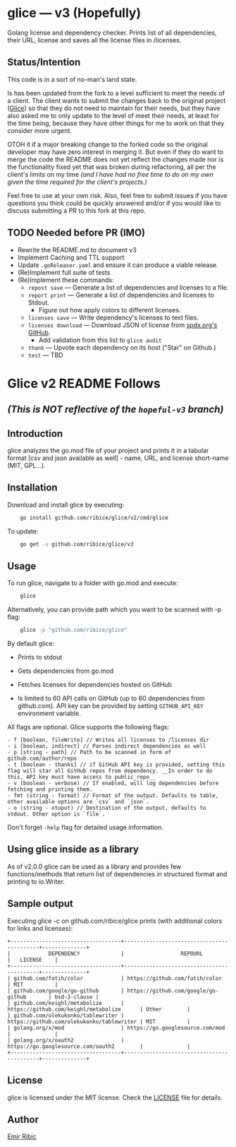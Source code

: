 # glice — v3 (Hopefully)

<!--
[![Build Status](https://img.shields.io/github/workflow/status/ribice/glice/CI?style=flat-square)](https://github.com/ribice/glice/actions?query=workflow%3ACI)
[![Coverage Status](https://coveralls.io/repos/github/ribice/glice/badge.svg?branch=master)](https://coveralls.io/github/ribice/glice?branch=master)
[![Go Report Card](https://goreportcard.com/badge/github.com/ribice/glice)](https://goreportcard.com/report/github.com/ribice/glice)
-->
Golang license and dependency checker. Prints list of all dependencies, their URL, license and saves all the license files in /licenses.

## Status/Intention

This code is in a sort of no-man's land state. 

Is has been updated from the fork to a level sufficient to meet the needs of a client. The client wants to submit the changes back to the original project ([Glice](https://github.com/ribice/glice)) so that they do not need to maintain for their needs, but they have also asked me to only update to the level of meet their needs, at least for the time being, because they have other things for me to work on that they consider more urgent.  

OTOH it if a major breaking change to the forked code so the original developer may have zero interest in merging it. But even if they do want to merge the code the README does not yet reflect the changes made nor is the functionality fixed yet that was broken during refactoring, all per the client's limits on my time _(and I have had no free time to do on my own given the time required for the client's projects.)_

Feel free to use at your own risk.  Also, feel free to submit issues if you have questions you think could be quickly answered and/or if you would like to discuss submitting a PR to this fork at this repo.

## TODO Needed before PR (IMO)
- Rewrite the README.md to document v3
- Implement Caching and TTL support
- Update `.goReleaser.yaml` and ensure it can produce a viable release.
- (Re)Implement full suite of tests 
- (Re)Implement these commands:
  - `repost save` — Generate a list of dependencies and licenses to a file.
  - `report print` — Generate a list of dependencies and licenses to Stdout.
    - Figure out how apply colors to different licenses.
  - `licenses save` — Write dependency's licenses to text files.
  - `licenses download` — Download JSON of license from [spdx.org's GitHub](https://raw.githubusercontent.com/spdx/license-list-data/master/json/licenses.json).
    - Add validation from this list to `glice audit`
  - `thank` — Upvote each dependency on its host ("Star" on Github.)
  - `test` — TBD

# Glice v2 README Follows 
## _(This is NOT reflective of the `hopeful-v3` branch)_

## Introduction

glice analyzes the go.mod file of your project and prints it in a tabular format [csv and json available as well] - name, URL, and license short-name (MIT, GPL...). 

## Installation

Download and install glice by executing:

```bash
    go install github.com/ribice/glice/v2/cmd/glice
```

To update:

```bash
    go get -u github.com/ribice/glice/v3
```

## Usage

To run glice, navigate to a folder with go.mod and execute:

```bash
    glice
```

Alternatively, you can provide path which you want to be scanned with -p flag:

```bash
    glice -p "github.com/ribice/glice"
```

By default glice:

- Prints to stdout

- Gets dependencies from go.mod

- Fetches licenses for dependencies hosted on GitHub
  
- Is limited to 60 API calls on GitHub (up to 60 dependencies from github.com). API key can be provided by setting `GITHUB_API_KEY` environment variable.

All flags are optional. Glice supports the following flags:

```
- f [boolean, fileWrite] // Writes all licenses to /licenses dir
- i [boolean, indirect] // Parses indirect dependencies as well
- p [string - path] // Path to be scanned in form of github.com/author/repo
- t [boolean - thanks] // if GitHub API key is provided, setting this flag will star all GitHub repos from dependency. __In order to do this, API key must have access to public_repo__
- v (boolean - verbose) // If enabled, will log dependencies before fetching and printing them.
- fmt (string - format) // Format of the output. Defaults to table, other available options are `csv` and `json`.
- o (string - otuput) // Destination of the output, defaults to stdout. Other option is `file`.
```

Don't forget `-help` flag for detailed usage information.

## Using glice inside as a library

As of v2.0.0 glice can be used as a library and provides few functions/methods that return list of dependencies in structured format and printing to io.Writer.

## Sample output

Executing glice -c on github.com/ribice/glice prints (with additional colors for links and licenses):

```
+-----------------------------------+-------------------------------------------+--------------+
|            DEPENDENCY             |                  REPOURL                  |   LICENSE    |
+-----------------------------------+-------------------------------------------+--------------+
| github.com/fatih/color            | https://github.com/fatih/color            | MIT          |
| github.com/google/go-github       | https://github.com/google/go-github       | bsd-3-clause |
| github.com/keighl/metabolize      | https://github.com/keighl/metabolize      | Other        |
| github.com/olekukonko/tablewriter | https://github.com/olekukonko/tablewriter | MIT          |
| golang.org/x/mod                  | https://go.googlesource.com/mod           |              |
| golang.org/x/oauth2               | https://go.googlesource.com/oauth2        |              |
+-----------------------------------+-------------------------------------------+--------------+
```

## License

glice is licensed under the MIT license. Check the [LICENSE](LICENSE.md) file for details.

## Author

[Emir Ribic](https://ribice.ba)